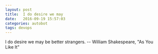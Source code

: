```yaml
---
layout: post
title:  I do desire we may
date:   2016-09-19 15:57:03
categories: autobot
tags: devops
---
```


I do desire we may be better strangers.
		-- William Shakespeare, "As You Like It"
